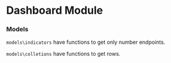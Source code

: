 # Dashboard Module

### Models

`models\indicators` have functions to get only number endpoints.

`models\colletions` have functions to get rows.

